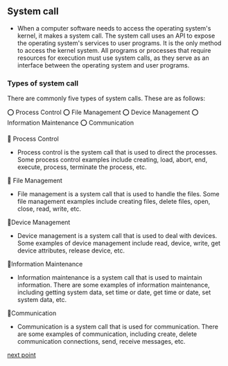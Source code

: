 ## System call
- When a computer software needs to access the operating system's kernel, it makes a system call. The system call uses an API to expose the operating system's services to user programs. It is the only method to access the kernel system. All programs or processes that require resources for execution must use system calls, as they serve as an interface between the operating system and user programs.

### Types of system call
There are commonly five types of system calls. These are as follows:

⭕ Process Control 
⭕ File Management
⭕ Device Management
⭕ Information Maintenance
⭕ Communication

🛑 Process Control
- Process control is the system call that is used to direct the processes. Some process control examples include creating, load, abort, end, execute, process, terminate the process, etc.

🛑 File Management
- File management is a system call that is used to handle the files. Some file management examples include creating files, delete files, open, close, read, write, etc.

🛑Device Management
- Device management is a system call that is used to deal with devices. Some examples of device management include read, device, write, get device attributes, release device, etc.

🛑Information Maintenance
- Information maintenance is a system call that is used to maintain information. There are some examples of information maintenance, including getting system data, set time or date, get time or date, set system data, etc.

🛑Communication
- Communication is a system call that is used for communication. There are some examples of communication, including create, delete communication connections, send, receive messages, etc.


[next point](https://github.com/prashantjagtap2909/OS/blob/main/Topics/Operating%20System/08%20-%20Process%20scheduling.md)
